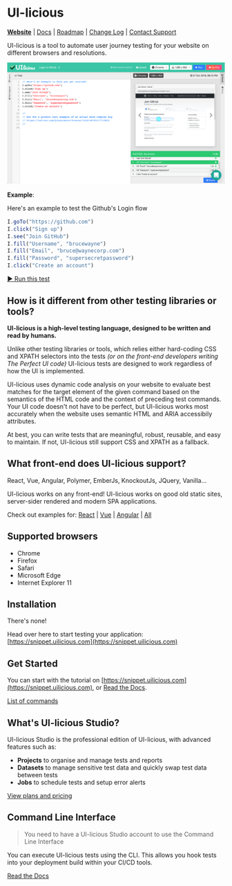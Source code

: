 # UI-licious

[__Website__](https://uilicious.com) | [Docs](https://docs.uilicious.com/) | [Roadmap](https://trello.com/b/G80eoZU3) | [Change Log](https://docs.uilicious.com/release_notes.html) | [Contact Support](mailto:support@uilicious.com)

UI-licious is a tool to automate user journey testing for your website on different browsers and resolutions.

![UI-licious Snippet Preview](./img/uilicious-snippet-preview.png)

__Example__:

Here's an example to test the Github's Login flow

```javascript
I.goTo("https://github.com")
I.click("Sign up")
I.see("Join GitHub")
I.fill("Username", "brucewayne")
I.fill("Email", "bruce@waynecorp.com")
I.fill("Password", "supersecretpassword")
I.click("Create an account")
```

[▶️ Run this test](https://snippet.uilicious.com/test/public/XRYw8i91TTo9qtX4jgJUYm)

## How is it different from other testing libraries or tools?

__UI-licious is a high-level testing language, designed to be written and read by humans.__

Unlike other testing libraries or tools, which relies either hard-coding CSS and XPATH selectors into the tests *(or on the front-end developers writing The Perfect UI code)* UI-licious tests are designed to work regardless of how the UI is implemented.

UI-licious uses dynamic code analysis on your website to evaluate best matches for the target element of the given command based on the semantics of the HTML code and the context of preceding test commands. Your UI code doesn't not have to be perfect, but UI-licious works most accurately when the website uses semantic HTML and ARIA accessibily attributes. 

At best, you can write tests that are meaningful, robust, reusable, and easy to maintain. 
If not, UI-licious still support CSS and XPATH as a fallback.

## What front-end does UI-licious support?

React, Vue, Angular, Polymer, EmberJs, KnockoutJs, JQuery, Vanilla...

UI-licious works on any front-end! UI-licious works on good old static sites, server-sider rendered and modern SPA applications. 

Check out examples for: [React](https://uilicious.com/explore/react-framework.html) | [Vue](https://uilicious.com/explore/vue-framework.html) | [Angular](https://uilicious.com/explore/angular-framework.html) | [All](https://uilicious.com/explore)

## Supported browsers
- Chrome
- Firefox
- Safari
- Microsoft Edge
- Internet Explorer 11


## Installation

There's none! 

Head over here to start testing your application: [https://snippet.uilicious.com](https://snippet.uilicious.com)

## Get Started

You can start with the tutorial on [https://snippet.uilicious.com](https://snippet.uilicious.com), or [Read the Docs](https://docs.uilicious.com).

[List of commands](https://docs.uilicious.com/scripting/list_of_commands.html)

## What's UI-licious Studio?

UI-licious Studio is the professional edition of UI-licious, with advanced features such as:
- __Projects__ to organise and manage tests and reports
- __Datasets__ to manage sensitive test data and quickly swap test data between tests
- __Jobs__ to schedule tests and setup error alerts

[View plans and pricing](https://uilicious.com/pricing.html)

## Command Line Interface

> You need to have a UI-licious Studio account to use the Command Line Interface

You can execute UI-licious tests using the CLI. This allows you hook tests into your deployment build within your CI/CD tools.

[Read the Docs](https://github.com/uilicious/uilicious-cli)


